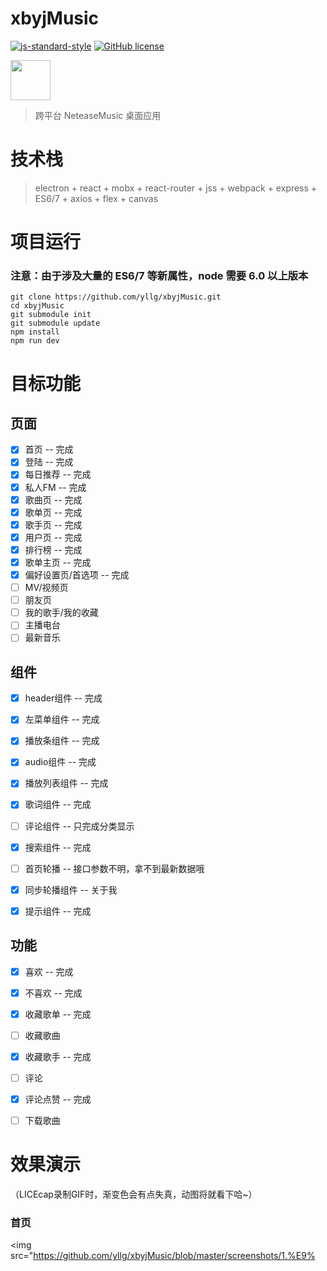 # xbyjMusic

[![js-standard-style](https://img.shields.io/badge/code%20style-standard-brightgreen.svg)](http://standardjs.com)
[![GitHub license](https://img.shields.io/badge/license-GPL-blue.svg)]()

<img src="https://github.com/yllg/xbyjMusic/blob/master/resource/64x64.png" width="64" height="64"/>

> 跨平台 NeteaseMusic 桌面应用


# 技术栈

> electron + react + mobx + react-router + jss + webpack + express + ES6/7 + axios + flex + canvas



# 项目运行

### 注意：由于涉及大量的 ES6/7 等新属性，node 需要 6.0 以上版本

```
git clone https://github.com/yllg/xbyjMusic.git  
cd xbyjMusic
git submodule init
git submodule update
npm install
npm run dev

```


# 目标功能
## 页面
- [x] 首页 -- 完成
- [x] 登陆 -- 完成
- [x] 每日推荐 -- 完成
- [x] 私人FM -- 完成
- [x] 歌曲页 -- 完成
- [x] 歌单页 -- 完成
- [x] 歌手页 -- 完成
- [x] 用户页 -- 完成
- [x] 排行榜 -- 完成
- [x] 歌单主页 -- 完成
- [x] 偏好设置页/首选项 -- 完成
- [ ] MV/视频页
- [ ] 朋友页
- [ ] 我的歌手/我的收藏
- [ ] 主播电台
- [ ] 最新音乐

## 组件
- [x] header组件 -- 完成
- [x] 左菜单组件 -- 完成
- [x] 播放条组件 -- 完成
- [x] audio组件 -- 完成
- [x] 播放列表组件 -- 完成
- [x] 歌词组件 -- 完成
- [ ] 评论组件 -- 只完成分类显示
- [x] 搜索组件 -- 完成
- [ ] 首页轮播 -- 接口参数不明，拿不到最新数据哦
- [x] 同步轮播组件 -- 关于我
- [x] 提示组件 -- 完成


## 功能
- [x] 喜欢 -- 完成
- [x] 不喜欢 -- 完成
- [x] 收藏歌单 -- 完成
- [ ] 收藏歌曲
- [x] 收藏歌手 -- 完成
- [ ] 评论
- [x] 评论点赞 -- 完成
- [ ] 下载歌曲




# 效果演示
（LICEcap录制GIF时，渐变色会有点失真，动图将就看下哈~）

### 首页
<img src="https://github.com/yllg/xbyjMusic/blob/master/screenshots/1.%E9%
